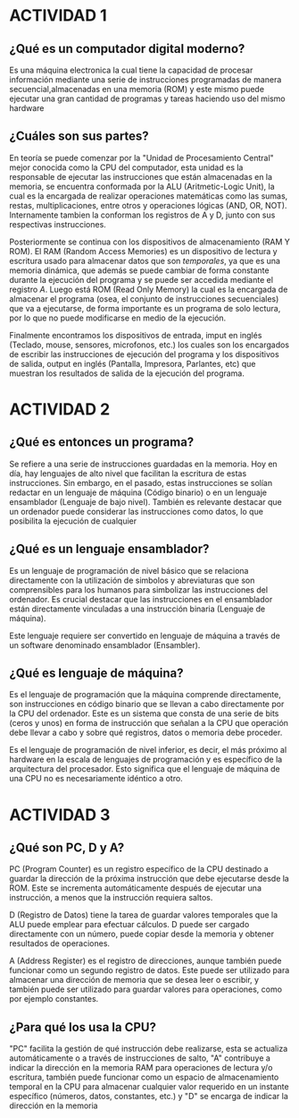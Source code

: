 # ACTIVIDAD 1

## ¿Qué es un computador digital moderno?  
  
  Es una máquina electronica la cual tiene la capacidad de procesar información mediante una serie de instrucciones programadas de manera secuencial,almacenadas en una memoria (ROM) y este mismo puede ejecutar una gran cantidad de programas y tareas haciendo uso del mismo hardware

## ¿Cuáles son sus partes?  

En teoría se puede comenzar por la "Unidad de Procesamiento Central" mejor conocida como la CPU del computador, esta unidad es la responsable de ejecutar las instrucciones que están almacenadas en la memoria, se encuentra conformada por la ALU (Aritmetic-Logic Unit), la cual es la encargada de realizar operaciones matemáticas como las sumas, restas, multiplicaciones, entre otros y operaciones lógicas (AND, OR, NOT). Internamente tambien la conforman los registros de A y D, junto con sus respectivas instrucciones.

Posteriormente se continua con los dispositivos de almacenamiento (RAM Y ROM). El RAM (Random Access Memories) es un dispositivo de lectura y escritura usado para almacenar datos que son *temporales*, ya que es una memoria dinámica, que además se puede cambiar de forma constante durante la ejecución del programa y se puede ser accedida mediante el registro *A*. Luego está ROM (Read Only Memory) la cual es la encargada de almacenar el programa (osea, el conjunto de instrucciones secuenciales) que va a ejecutarse, de forma importante es un programa de solo lectura, por lo que no puede modificarse en medio de la ejecución.

Finalmente encontramos los dispositivos de entrada, imput en inglés (Teclado, mouse, sensores, microfonos, etc.) los cuales son los encargados de escribir las instrucciones de ejecución del programa y los dispositivos de salida, output en inglés (Pantalla, Impresora, Parlantes, etc) que muestran los resultados de salida de la ejecución del programa.


# ACTIVIDAD 2

## ¿Qué es entonces un programa?

Se refiere a una serie de instrucciones guardadas en la memoria. Hoy en día, hay lenguajes de alto nivel que facilitan la escritura de estas instrucciones. Sin embargo, en el pasado, estas instrucciones se solían redactar en un lenguaje de máquina (Código binario) o en un lenguaje ensamblador (Lenguaje de bajo nivel). También es relevante destacar que un ordenador puede considerar las instrucciones como datos, lo que posibilita la ejecución de cualquier 

## ¿Qué es un lenguaje ensamblador?

Es un lenguaje de programación de nivel básico que se relaciona directamente con la utilización de simbolos y abreviaturas que son comprensibles para los humanos para simbolizar las instrucciones del ordenador.  Es crucial destacar que las instrucciones en el ensamblador están directamente vinculadas a una instrucción binaria (Lenguaje de máquina).

Este lenguaje requiere ser convertido en lenguaje de máquina a través de un software denominado ensamblador (Ensambler).

## ¿Qué es lenguaje de máquina?

Es el lenguaje de programación que la máquina comprende directamente, son instrucciones en código binario que se llevan a cabo directamente por la CPU del ordenador. Este es un sistema que consta de una serie de bits (ceros y unos) en forma de instrucción que señalan a la CPU que operación debe llevar a cabo y sobre qué registros, datos o memoria debe proceder.

Es el lenguaje de programación de nivel inferior, es decir, el más próximo al hardware en la escala de lenguajes de programación y es específico de la arquitectura del procesador. Esto significa que el lenguaje de máquina de una CPU no es necesariamente idéntico a otro.

# ACTIVIDAD 3

## ¿Qué son PC, D y A?

PC (Program Counter) es un registro específico de la CPU destinado a guardar la dirección de la próxima instrucción que debe ejecutarse desde la ROM. Este se incrementa automáticamente después de ejecutar una instrucción, a menos que la instrucción requiera saltos.

D (Registro de Datos) tiene la tarea de guardar valores temporales que la ALU puede emplear para efectuar cálculos. D puede ser cargado directamente con un número, puede copiar desde la memoria y obtener resultados de operaciones.

A (Address Register) es el registro de direcciones, aunque también puede funcionar como un segundo registro de datos. Este puede ser utilizado para almacenar una dirección de memoria que se desea leer o escribir, y también puede ser utilizado para guardar valores para operaciones, como por ejemplo constantes.

## ¿Para qué los usa la CPU?

"PC" facilita la gestión de qué instrucción debe realizarse, esta se actualiza automáticamente o a través de instrucciones de salto, "A" contribuye a indicar la dirección en la memoria RAM para operaciones de lectura y/o escritura, también puede funcionar como un espacio de almacenamiento temporal en la CPU para almacenar cualquier valor requerido en un instante específico (números, datos, constantes, etc.) y "D" se encarga de indicar la dirección en la memoria

 
